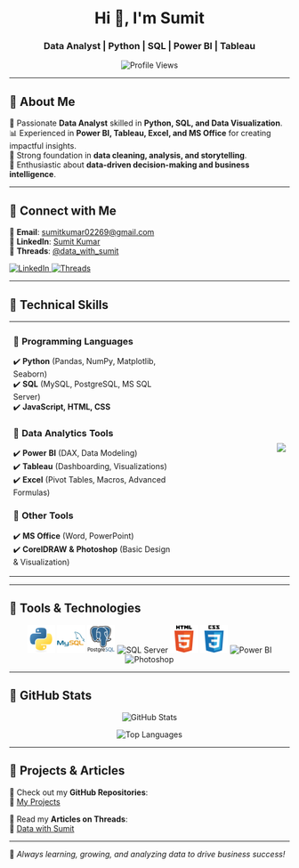 <h1 align="center">Hi 👋, I'm Sumit</h1>
<h3 align="center">Data Analyst | Python | SQL | Power BI | Tableau</h3>

<p align="center">
  <img src="https://komarev.com/ghpvc/?username=sumit-data-analyst&label=Profile%20Views&color=0e75b6&style=flat" alt="Profile Views" />
</p>

---

## 🔹 About Me  
🎯 Passionate **Data Analyst** skilled in **Python, SQL, and Data Visualization**.  
📊 Experienced in **Power BI, Tableau, Excel, and MS Office** for creating impactful insights.  
📌 Strong foundation in **data cleaning, analysis, and storytelling**.  
🚀 Enthusiastic about **data-driven decision-making and business intelligence**.  

---

## 🔹 Connect with Me  
📧 **Email**: [sumitkumar02269@gmail.com](mailto:sumitkumar02269@gmail.com)  
📌 **LinkedIn**: [Sumit Kumar](https://www.linkedin.com/in/sumit-kumar-24b264330)  
📖 **Threads**: [@data_with_sumit](https://www.threads.net/@data_with_sumit)  

<p align="left">
<a href="https://www.linkedin.com/in/sumit-kumar-24b264330" target="_blank">
  <img src="https://img.shields.io/badge/LinkedIn-0077B5?style=for-the-badge&logo=linkedin&logoColor=white" alt="LinkedIn" />
</a>
<a href="https://www.threads.net/@data_with_sumit" target="_blank">
  <img src="https://img.shields.io/badge/Threads-000000?style=for-the-badge&logo=threads&logoColor=white" alt="Threads" />
</a>
</p>

---

## 🔹 Technical Skills  

<div align="center">

<table>
<tr>
<td width="60%" valign="top">  

### 📌 Programming Languages  
✔️ **Python** (Pandas, NumPy, Matplotlib, Seaborn)  
✔️ **SQL** (MySQL, PostgreSQL, MS SQL Server)  
✔️ **JavaScript, HTML, CSS**  

### 📌 Data Analytics Tools  
✔️ **Power BI** (DAX, Data Modeling)  
✔️ **Tableau** (Dashboarding, Visualizations)  
✔️ **Excel** (Pivot Tables, Macros, Advanced Formulas)  

### 📌 Other Tools  
✔️ **MS Office** (Word, PowerPoint)  
✔️ **CorelDRAW & Photoshop** (Basic Design & Visualization)  

</td>
<td width="40%" align="right">
  <img src="https://cdn.prod.website-files.com/667460ccc43a88651a3236c3/66cd00773b43b2e53bfc4549_60d35967a853a1b14851703b_All%2520the%2520data%2520(1).gif" width="320px" />
</td>
</tr>
</table>

</div>

---

## 🔹 Tools & Technologies  

<p align="center">
  <img src="https://raw.githubusercontent.com/devicons/devicon/master/icons/python/python-original.svg" alt="Python" width="50" height="50"/> 
  <img src="https://raw.githubusercontent.com/devicons/devicon/master/icons/mysql/mysql-original-wordmark.svg" alt="MySQL" width="50" height="50"/>
  <img src="https://raw.githubusercontent.com/devicons/devicon/master/icons/postgresql/postgresql-original-wordmark.svg" alt="PostgreSQL" width="50" height="50"/>
  <img src="https://www.svgrepo.com/show/303229/microsoft-sql-server-logo.svg" alt="SQL Server" width="50" height="50"/>
  <img src="https://raw.githubusercontent.com/devicons/devicon/master/icons/html5/html5-original-wordmark.svg" alt="HTML5" width="50" height="50"/>
  <img src="https://raw.githubusercontent.com/devicons/devicon/master/icons/css3/css3-original-wordmark.svg" alt="CSS3" width="50" height="50"/>
  <img src="https://github.com/microsoft/PowerBI-Icons/blob/main/SVG/Power-BI.svg?raw=true" alt="Power BI" width="50" height="50"/>
  <img src="https://upload.wikimedia.org/wikipedia/commons/a/af/Adobe_Photoshop_CC_icon.svg" alt="Photoshop" width="50" height="50"/>
</p>

---

## 🔹 GitHub Stats  

<p align="center">
  <img src="https://github-readme-stats.vercel.app/api?username=sumit-data-analyst&show_icons=true&theme=tokyonight" alt="GitHub Stats" />
</p>

<p align="center">
  <img src="https://github-readme-stats.vercel.app/api/top-langs?username=sumit-data-analyst&show_icons=true&theme=tokyonight&layout=compact" alt="Top Languages" />
</p>

---

## 🔹 Projects & Articles  

📂 Check out my **GitHub Repositories**:  
🔗 [My Projects](https://github.com/Sumit-Data-Analyst?tab=repositories)  

📝 Read my **Articles on Threads**:  
🔗 [Data with Sumit](https://www.threads.net/@data_with_sumit)  

---

🚀 *Always learning, growing, and analyzing data to drive business success!*  

